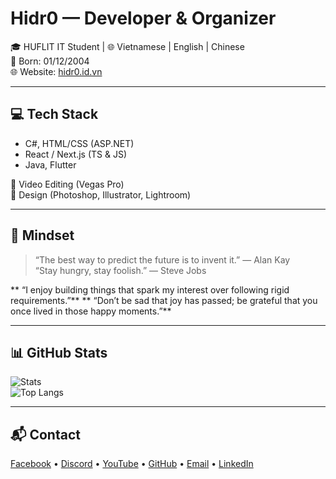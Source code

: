 # Hidr0 — Developer & Organizer

🎓 HUFLIT IT Student | 🌐 Vietnamese | English | Chinese  
📅 Born: 01/12/2004  
🌐 Website: [hidr0.id.vn](https://hidr0.id.vn)  

---

## 💻 Tech Stack
- C#, HTML/CSS (ASP.NET)
- React / Next.js (TS & JS)
- Java, Flutter 

🎥 Video Editing (Vegas Pro)  
🎨 Design (Photoshop, Illustrator, Lightroom)

---

## 🧠 Mindset

> “The best way to predict the future is to invent it.” — Alan Kay  
> “Stay hungry, stay foolish.” — Steve Jobs

** “I enjoy building things that spark my interest over following rigid requirements.”**
** “Don’t be sad that joy has passed; be grateful that you once lived in those happy moments.”**

---

## 📊 GitHub Stats

![Stats](https://github-readme-stats.vercel.app/api?username=hidr0c&show_icons=true&theme=radical&border_color=00ffc3)  
![Top Langs](https://github-readme-stats.vercel.app/api/top-langs/?username=hidr0c&theme=radical&border_color=00ffc3)

---

## 📬 Contact

[Facebook](https://www.facebook.com/h1dr0c/) • [Discord](https://discord.com/users/317587311279734784) • [YouTube](https://www.youtube.com/@hidr0712) • [GitHub](https://github.com/hidr0c) • [Email](mailto:phanxuanthai2004@gmail.com) • [LinkedIn](https://www.linkedin.com/in/xu%C3%A2n-th%C3%A1i-phan-bab693352/)
